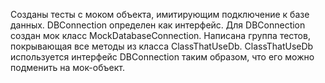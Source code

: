 Созданы тесты с моком объекта, имитирующим подключение к базе данных. 
DBConnection определен как интерфейс.
Для DBConnection создан мок класс MockDatabaseConnection.
Написана группа тестов, покрывающая все методы из класса ClassThatUseDb. ClassThatUseDb используется интерфейс DBConnection таким образом, что его можно подменить на мок-объект.
